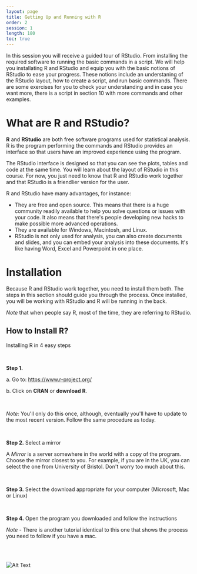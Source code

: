 ```yaml
---
layout: page
title: Getting Up and Running with R
order: 2
session: 1
length: 180
toc: true
---
```



In this session you will receive a guided tour of RStudio. From installing the required software to running the basic commands in a script. We will help you installating R and RStudio and equip you with the basic notions of RStudio to ease your progress. These notions include an understaning of the RStudio layout, how to create a script, and run basic commands. There are some exercises for you to check your understanding and in case you want more, there is a script in section 10 with more commands and other examples.


# What are R and RStudio?

**R** and **RStudio** are both free software programs used for statistical analysis. R is the program performing the commands and RStudio provides an interface so that users have an improved experience using the program. 


The RStudio interface is designed so that you can see the plots, tables and code at the same time. You will learn about the layout of RStudio in this course. For now, you just need to know that R and RStudio work together and that RStudio is a friendlier version for the user.

R and RStudio have many advantages, for instance:

  - They are free and open source. This means that there is a huge community readily available to help you solve questions or issues with your code. It also means that there's people developing new hacks to make possible more advanced operations.
  - They are available for Windows, Macintosh, and Linux.
  - RStudio is not only used for analysis, you can also create documents and slides, and you can embed your analysis into these documents. It's like having Word, Excel and Powerpoint in one place.


# Installation

Because R and RStudio work together, you need to install them both. The steps in this section should guide you through the process. Once installed, you will be working with RStudio and R will be running in the back. 

*Note* that when people say R, most of the time, they are referring to RStudio.


## How to Install R?

Installing R in 4 easy steps

<br>

**Step 1.** 

a. Go to: https://www.r-project.org/

b. Click on **CRAN** or **download R**.

<br>

*Note:* You'll only do this once, although, eventually you'll have to update to the most recent version. Follow the same procedure as today.


<br>

**Step 2.** Select a mirror

A *Mirror* is a server somewhere in the world with a copy of the program. Choose the mirror closest to you. For example, if you are in the UK, you can select the one from University of Bristol. Don't worry too much about this.

<br>

**Step 3.** Select the download appropriate for your computer (Microsoft, Mac or Linux)

<br>

**Step 4.** Open the program you downloaded and follow the instructions

*Note* - There is another tutorial identical to this one that shows the process you need to follow if you have a mac.

<br><br>

![Alt Text](/_images/gif_windows.gif)
